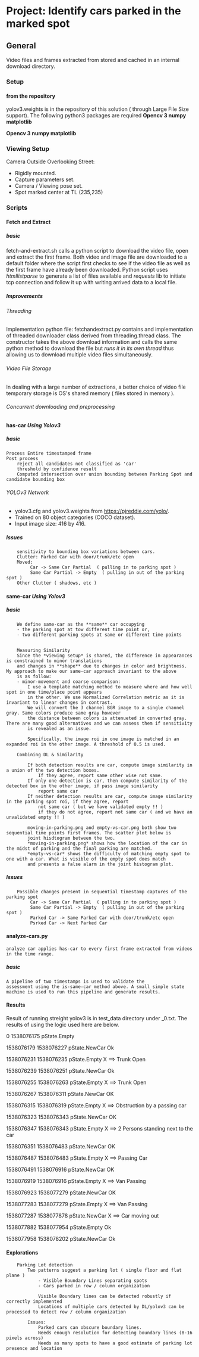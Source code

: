 
# Project: Identify cars parked in the marked spot 

## General
Video files and frames extracted from stored and cached in an internal download directory. 



### Setup 
#### from the repository
yolov3.weights is in the repository of this solution ( through Large File Size support). 
The following python3 packages are required
**Opencv 3
numpy
matplotlib**

**Opencv 3
numpy
matplotlib**

### Viewing Setup
Camera Outside Overlooking Street:
 -  Rigidly mounted. 
 -  Capture parameters set. 
 -  Camera / Viewing pose set.
 -  Spot marked center at TL (235,235)

### Scripts
#### Fetch and Extract
##### basic
fetch-and-extract.sh calls a python script to download the video file, open and extract the first frame. Both video and image file are downloaded to a default folder where the script first checks to see if the video file as well as the first frame have already been downloaded. Python script uses *htmllistparse* to generate a list of files available and *requests* lib to initiate tcp connection and follow it up with writing arrived data to a local file. 
##### Improvements
###### Threading
Implementation python file: fetchandextract.py contains and implementation of threaded downloader class derived from threading.thread class. The constructor takes the above download information and calls the same python method to download the file but *runs it in its own thread* thus allowing us to download multiple video files simultaneously. 
###### Video File Storage
In dealing with a large number of extractions, a better choice of video file temporary storage is OS's shared memory ( files stored in memory ). 
###### Concurrent downloading and preprocessing
		
#### has-car *Using Yolov3*
##### basic
	Process Entire timestamped frame
	Post process
		reject all candidates not classified as 'car'
		threshold by confidence result
		Computed intersection over union bounding between Parking Spot and candidate bounding box
		
###### YOLOv3 Network
 -  yolov3.cfg and yolov3.weights from https://pjreddie.com/yolo/.
 -  Trained on 80 object categories (COCO dataset). 
 -  Input image size: 416 by 416. 
 	
##### Issues
		sensitivity to bounding box variations between cars. 
		Clutter: Parked Car with door/trunk/etc open
		Moved: 
			 Car -> Same Car Partial  ( pulling in to parking spot )
			 Same Car Partial -> Empty  ( pulling in out of the parking spot )
		Other Clutter ( shadows, etc )
			 
#### same-car *Using Yolov3*
##### basic
		We define same-car as the **same** car occupying 
		- the parking spot at tow different time point or,
		- two different parking spots at same or different time points 
		
	
		Measuring Similarity 
		Since the *viewing setup* is shared, the difference in appearances is constrained to minor translations 
		and changes in **shape** due to changes in color and brightness. My approach to make our same-car approach invariant to the above 
		is as follow:
		- minor-movement and coarse comparison:
			I use a template matching method to measure where and how well spot in one time/place point appears 
			in the other. We use Normalized Correlation metric as it is invariant to linear changes in contrast.
			We will convert the 3 channel BGR image to a single channel gray. Same colors produce same gray however 
			the distance between colors is attenueted in converted gray. There are many good alternatives and we can assess them if sensitivity 
			is revealed as an issue. 
			
			Specifically, the image roi in one image is matched in an expanded roi in the other image. A threshold of 0.5 is used. 
			
		Combining DL & Similarity

			If both detection results are car, compute image similarity in a union of the two detection boxes. 
				If they agree, report same other wise not same. 
			If only one detection is car, then compute similarity of the detected box in the other image, if pass image similarity 
				report same car
			If neither detection results are car, compute image similarity in the parking spot roi, if they agree, report 
				not same car ( but we have validated empty !! )
				if they do not agree, report not same car ( and we have an unvalidated empty !! )
				
		    moving-in-parking.png and empty-vs-car.png both show two sequential time points first frames. The scatter plot below is
			joint hisdtogram between the two. 
			*moving-in-parking.png* shows how the location of the car in the midst of parking and the final parking are matched. 
			*empty-vs-car* shows the difficulty of matching empty spot to one with a car. What is visible of the empty spot does match
			and presents a false alarm in the joint histogram plot. 
				
##### Issues
		Possible changes present in sequential timestamp captures of the parking spot
			 Car -> Same Car Partial  ( pulling in to parking spot )
			 Same Car Partial -> Empty  ( pulling in out of the parking spot )
			 Parked Car -> Same Parked Car with door/trunk/etc open
			 Psrked Car -> Next Parked Car


#### analyze-cars.py 
	analyze car applies has-car to every first frame extracted from videos in the time range. 
##### basic	
	A pipeline of two timestamps is used to validate the 
	assessment using the is-same-car method above. A small simple state machine is used to run this pipeline and generate results. 

#### Results
Result of running streight yolov3 is in test_data directory under _0.txt. The results of using the logic used here are below. 

0     		   1538076175       pState.Empty

1538076179     1538076227       pState.NewCar  Ok

1538076231     1538076235       pState.Empty   X ==> Trunk Open

1538076239     1538076251       pState.NewCar  Ok

1538076255     1538076263       pState.Empty   X ==> Trunk Open

1538076267     1538076311       pState.NewCar  OK

1538076315     1538076319       pState.Empty   X ==> Obstruction by a passing car

1538076323     1538076343       pState.NewCar  OK

1538076347     1538076343       pState.Empty   X ==> 2 Persons standing next to the car

1538076351     1538076483       pState.NewCar  OK

1538076487     1538076483       pState.Empty   X ==>  Passing Car

1538076491     1538076916       pState.NewCar  OK

1538076919     1538076916       pState.Empty   X ==> Van Passing

1538076923     1538077279       pState.NewCar  OK

1538077283     1538077279       pState.Empty   X ==> Van Passing

1538077287     1538077878       pState.NewCar  X ==> Car moving out

1538077882     1538077954       pState.Empty   Ok

1538077958     1538078202       pState.NewCar  Ok
	

#### Explorations
		Parking Lot detection
			Two patterns suggest a parking lot ( single floor and flat plane )
				- Visible Boundary Lines separating spots
				- Cars parked in row / column organization
				
				Visible Boundary lines can be detected robustly if correctly implemented 
				Locations of multiple cars detected by DL/yolov3 can be processed to detect row / column organization
			
			Issues: 
				Parked cars can obscure boundary lines.
				Needs enough resolution for detecting boundary lines (8-16 pixels across)
				Needs as many spots to have a good estimate of parking lot presence and location
				

	



